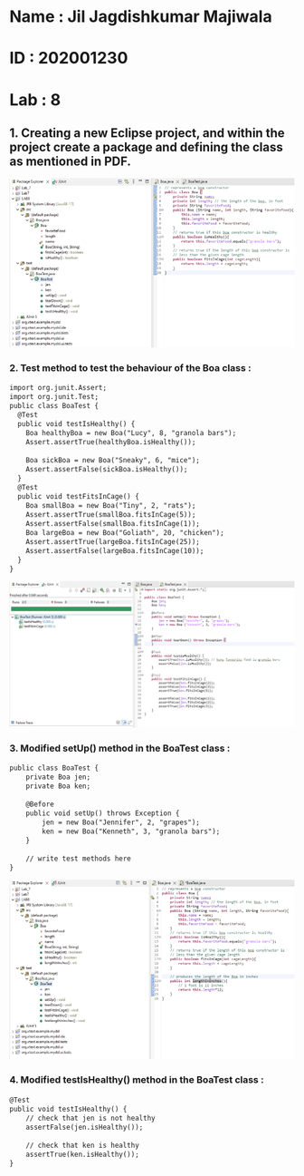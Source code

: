 # Name : Jil Jagdishkumar Majiwala
# ID : 202001230
# Lab : 8

## 1. Creating a new Eclipse project, and within the project create a package and defining the class as mentioned in PDF.
![Alt text](1.png)

### 2. Test method to test the behaviour of the Boa class : 
```
import org.junit.Assert;
import org.junit.Test;
public class BoaTest {
  @Test
  public void testIsHealthy() {
    Boa healthyBoa = new Boa("Lucy", 8, "granola bars");
    Assert.assertTrue(healthyBoa.isHealthy());
    
    Boa sickBoa = new Boa("Sneaky", 6, "mice");
    Assert.assertFalse(sickBoa.isHealthy());
  }
  @Test
  public void testFitsInCage() {
    Boa smallBoa = new Boa("Tiny", 2, "rats");
    Assert.assertTrue(smallBoa.fitsInCage(5));
    Assert.assertFalse(smallBoa.fitsInCage(1));
    Boa largeBoa = new Boa("Goliath", 20, "chicken");
    Assert.assertTrue(largeBoa.fitsInCage(25));
    Assert.assertFalse(largeBoa.fitsInCage(10));
  }
}
```
![Alt text](2.png)
</br>

### 3. Modified setUp() method in the BoaTest class : 
```
public class BoaTest {
    private Boa jen;
    private Boa ken;
    
    @Before
    public void setUp() throws Exception {
        jen = new Boa("Jennifer", 2, "grapes");
        ken = new Boa("Kenneth", 3, "granola bars");
    }
    
    // write test methods here
}
```
![Alt text](3.png)
</br>

### 4. Modified testIsHealthy() method in the BoaTest class : 
```
@Test
public void testIsHealthy() {
    // check that jen is not healthy
    assertFalse(jen.isHealthy());
    
    // check that ken is healthy
    assertTrue(ken.isHealthy());
}
```
</br>
